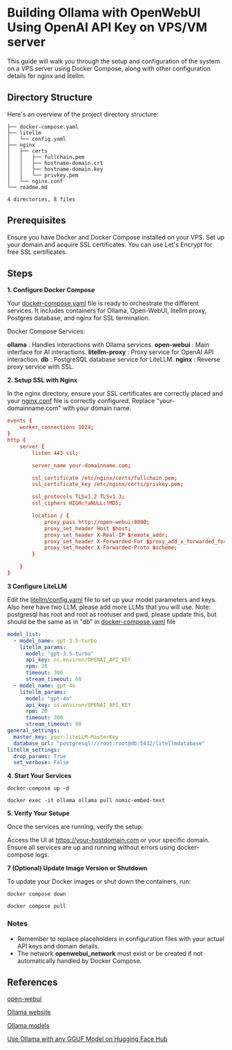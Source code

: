 # Building Ollama with OpenWebUI Using OpenAI API Key on VPS/VM server

This guide will walk you through the setup and configuration of the system on a VPS server using Docker Compose, along with other configuration details for nginx and litellm.

## Directory Structure

Here's an overview of the project directory structure:

```batch
├── docker-compose.yaml
├── litellm
│   └── config.yaml
├── nginx
│   ├── certs
│   │   ├── fullchain.pem
│   │   ├── hostname-domain.crt
│   │   ├── hostname-domain.key
│   │   └── privkey.pem
│   └── nginx.conf
└── readme.md

4 directories, 8 files
```

## Prerequisites

Ensure you have Docker and Docker Compose installed on your VPS.
Set up your domain and acquire SSL certificates. You can use Let's Encrypt for free SSL certificates.

## Steps

**1. Configure Docker Compose**

Your [docker-compose.yaml](docker-compose.yaml) file is ready to orchestrate the different services. It includes containers for Ollama, Open-WebUI, litellm proxy, Postgres database, and nginx for SSL termination.

Docker Compose Services:

**ollama** : Handles interactions with Ollama services.
**open-webui** : Main interface for AI interactions.
**litellm-proxy** : Proxy service for OpenAI API interaction.
**db** : PostgreSQL database service for LiteLLM.
**nginx** : Reverse proxy service with SSL.

**2. Setup SSL with Nginx**

In the nginx directory, ensure your SSL certificates are correctly placed and your [nginx.conf](./nginx/nginx.conf) file is correctly configured. Replace "your-domainname.com" with your domain name.

```conf
events {
    worker_connections 1024;
}
http {
    server {
        listen 443 ssl;

        server_name your-domainname.com;

        ssl_certificate /etc/nginx/certs/fullchain.pem;
        ssl_certificate_key /etc/nginx/certs/privkey.pem;

        ssl_protocols TLSv1.2 TLSv1.3;
        ssl_ciphers HIGH:!aNULL:!MD5;

        location / {
            proxy_pass http://open-webui:8080;
            proxy_set_header Host $host;
            proxy_set_header X-Real-IP $remote_addr;
            proxy_set_header X-Forwarded-For $proxy_add_x_forwarded_for;
            proxy_set_header X-Forwarded-Proto $scheme;
        }

    }
}
```

**3 Configure LiteLLM**

Edit the [litellm/config.yaml](./litellm/config.yaml) file to set up your model parameters and keys.
Also here have two LLM, please add more LLMs that you will use.
Note: postgresql has root and root as rootuser and pwd, please update this, but should be the same as in "db" in [docker-compose.yaml](docker-compose.yaml) file

```yaml
model_list:
  - model_name: gpt-3.5-turbo
    litellm_params:
      model: "gpt-3.5-turbo"
      api_key: os.environ/OPENAI_API_KEY
      rpm: 20
      timeout: 300
      stream_timeout: 60
  - model_name: gpt-4o
    litellm_params:
      model: "gpt-4o"
      api_key: os.environ/OPENAI_API_KEY
      rpm: 20
      timeout: 300
      stream_timeout: 60
general_settings:
  master_key: your-liteLLM-MasterKey
  database_url: "postgresql://root:root@db:5432/litellmdatabase"
litellm_settings:
  drop_params: True
  set_verbose: False
```

**4. Start Your Services**

```batch
docker-compose up -d
```

```batch
docker exec -it ollama ollama pull nomic-embed-text
```

**5. Verify Your Setupe**

Once the services are running, verify the setup:

Access the UI at https://your-hostdomain.com or your specific domain.
Ensure all services are up and running without errors using docker-compose logs.

**7 (Optional) Update Image Version or Shutdown**

To update your Docker images or shut down the containers, run:

```batch
docker compose down
```

```batch
docker compose pull
```

### Notes

- Remember to replace placeholders in configuration files with your actual API keys and domain details.
- The network **openwebui_network** must exist or be created if not automatically handled by Docker Compose.

## References

[open-webui](https://github.com/open-webui/open-webui)

[Ollama website](https://ollama.com/)

[Ollama models](https://ollama.com/search)

[Use Ollama with any GGUF Model on Hugging Face Hub](https://huggingface.co/docs/hub/en/ollama)
